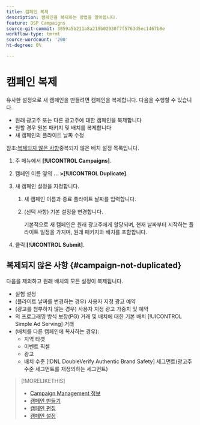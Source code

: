 ```yaml
---
title: 캠페인 복제
description: 캠페인을 복제하는 방법을 알아봅니다.
feature: DSP Campaigns
source-git-commit: 3059a5b211a8a219b02930f7f5763d5ec1467b8e
workflow-type: tm+mt
source-wordcount: '200'
ht-degree: 0%

---
```


# 캠페인 복제

<!-- Some placements don't have this option. Clarify which placement types aren't eligible -- is it PG placements, or all placements using private inventory? And anything else? -->

유사한 설정으로 새 캠페인을 만들려면 캠페인을 복제합니다. 다음을 수행할 수 있습니다.

* 원래 광고주 또는 다른 광고주에 대한 캠페인을 복제합니다
* 원할 경우 원본 패키지 및 배치를 복제합니다
* 새 캠페인의 플라이트 날짜 수정

참조:[복제되지 않은 사항](#campaign-not-duplicated)중복되지 않은 배치 설정 목록입니다.

1. 주 메뉴에서 **[!UICONTROL Campaigns]**.

1. 캠페인 이름 옆의 **... >[!UICONTROL Duplicate]**.

1. 새 캠페인 설정을 지정합니다.

   1. 새 캠페인 이름과 종료 플라이트 날짜를 입력합니다.

   1. (선택 사항) 기본 설정을 변경합니다.

      기본적으로 새 캠페인은 원래 광고주에게 할당되며, 현재 날짜부터 시작하는 플라이트 일정을 가지며, 원래 패키지와 배치를 포함합니다.

1. 클릭 **[!UICONTROL Submit]**.

## 복제되지 않은 사항 {#campaign-not-duplicated}

다음을 제외하고 원래 배치의 모든 설정이 복제됩니다.

* 실험 설정
* (플라이트 날짜를 변경하는 경우) 사용자 지정 광고 예약
* (광고를 첨부하지 않는 경우) 사용자 지정 광고 가중치 및 예약
* 의 프로그래밍 방식 보장(PG) 거래 및 배치에 대한 기본 배치 [!UICONTROL Simple Ad Serving] 거래
* (배치를 다른 캠페인에 복사하는 경우):
   * 지역 타겟
   * 이벤트 픽셀
   * 광고
   * 배치 수준 [!DNL DoubleVerify Authentic Brand Safety] 세그먼트(광고주 수준 세그먼트를 재정의하는 세그먼트)

>[!MORELIKETHIS]
>
>* [Campaign Management 정보](campaign-about.md)
>* [캠페인 만들기](campaign-create.md)
>* [캠페인 편집](campaign-edit.md)
>* [캠페인 설정](campaign-settings.md)

